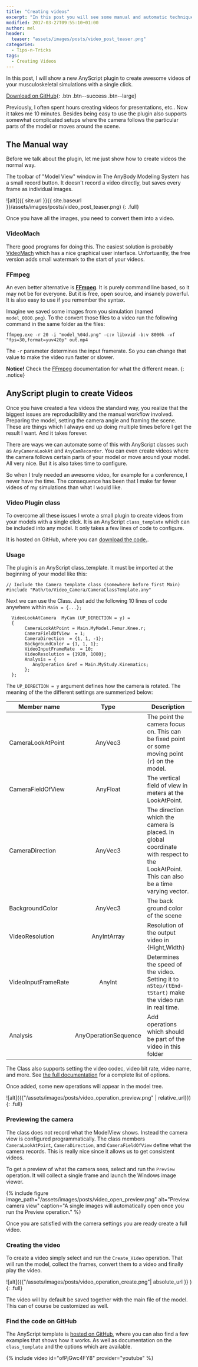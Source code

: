 ```yaml
---
title: "Creating videos"
excerpt: "In this post you will see some manual and automatic techniques to create awesome looking videos from your musculoskeletal models. "
modified: 2017-03-27T09:55:10+01:00
author: mel
header:
  teaser: "assets/images/posts/video_post_teaser.png"
categories:
  - Tips-n-Tricks
tags: 
  - Creating Videos
---
```


In this post, I will show a new AnyScript plugin to create awesome videos of your
musculoskeletal simulations with a single click.

[<i class="fa fa-download"></i> Download on GitHub](https://github.com/AnyBody/video-recorder){: .btn .btn--success .btn--large}

Previously, I often spent hours creating videos for presentations, etc.. Now it
takes me 10 minutes. Besides being easy to use the plugin also supports somewhat
complicated setups where the camera follows the particular parts of the model or
moves around the scene.

## The Manual way

Before we talk about the plugin, let me just show how to create videos the 
normal way.

The toolbar of "Model View" window in The AnyBody Modeling System has a small
record button. It doesn't record a video directly, but saves every frame as
individual images. 

![alt]({{ site.url }}{{ site.baseurl }}/assets/images/posts/video_post_teaser.png)
{: .full}

Once you have all the images, you need to convert them into a video. 

### VideoMach
There good programs for doing this. The easiest solution is probably
[VideoMach](http://gromada.com/videomach/) which has a nice graphical user
interface. Unfortuantly, the free version adds small watermark to the start of
your videos. 

### FFmpeg
An even better alternative is [**FFmpeg**](https://ffmpeg.org/). It is purely
command line based, so it may not be for everyone. But it is free, open source,
and insanely powerful. It is also easy to use if you remember the syntax.

Imagine we saved some images from you simulation (named `model_0000.png`). To the convert those files to a video run the following
command in the same folder as the files:

```
ffmpeg.exe -r 20 -i "model_%04d.png" -c:v libxvid -b:v 8000k -vf "fps=30,format=yuv420p" out.mp4
```

The `-r` parameter determines the input framerate. So you can change that value to make the
video run faster or slower.

**Notice!** Check the [FFmpeg](https://ffmpeg.org/ffmpeg.html) documentation for what the different mean.
{: .notice}


## AnyScript plugin to create Videos

Once you have created a few videos the standard way, you realize that the
biggest issues are reproducibility  and the manual workflow involved. Preparing
the model, setting the camera angle and framing the scene. These are things
which I always end up doing multiple times before I get the result I want. And
it takes forever.

There are ways we can automate some of this with AnyScript classes such as
`AnyCameraLookAt` and `AnyCamRecorder`. You can even  create videos where the
camera follows certain parts of your model or move around your model. All very
nice. But it is also takes time to configure.

So when I truly needed an awesome video, for example for a conference, I never have
the time. The consequence has been that I make far fewer videos of my simulations
than what I would like.

### Video Plugin class

To overcome all these issues I wrote a small plugin to create videos from your
models with a single click. It is an AnyScript `class_template` which can be
included into any model.  It only takes a few lines of code to configure.

It is hosted on GitHub, where you can [download the code.](https://github.com/AnyBody/video-recorder). 


### Usage

The plugin is an AnyScript class_template. It must be imported at the beginning of your model like this: 

```AnyScriptDoc
// Include the Camera template class (somewhere before first Main)
#include "Path/to/Video_Camera/CameraClassTemplate.any"
```

Next we can use the Class. Just add the following 10 lines of code anywhere within `Main = {...};`

```AnyScriptDoc
  VideoLookAtCamera  MyCam (UP_DIRECTION = y) = 
  {
       CameraLookAtPoint = Main.MyModel.Femur.Knee.r;  
       CameraFieldOfView  = 1;
       CameraDirection  = {1, 1, -1};
       BackgroundColor = {1, 1, 1};
       VideoInputFrameRate  = 10;
       VideoResolution = {1920, 1080};
       Analysis = {
          AnyOperation &ref = Main.MyStudy.Kinematics;
       };
  };
```

The `UP_DIRECTION = y` argument defines how the camera is rotated. The meaning of the the different settings are summerized below: 


| Member name        |     Type     | Description         |
| -------------------|:------------:|-------------------| 
|  CameraLookAtPoint |   AnyVec3    | The point the camera focus on. This can be fixed point or some moving point (`r`) on the model. |
|  CameraFieldOfView |   AnyFloat   | The vertical field of view in meters at the LookAtPoint. | 
|  CameraDirection   |     AnyVec3  |  The direction which the camera is placed. In global coordinate with respect to the LookAtPoint. This can also be a time varying vector. |
| BackgroundColor  | AnyVec3   | The back ground color of the scene | 
| VideoResolution |  AnyIntArray | Resolution of the output video in {Hight,Width}   |
| VideoInputFrameRate | AnyInt | Determines the speed of the video. Setting it to `nStep/(tEnd-tStart)` make the video run in real time. | 
| Analysis        | AnyOperationSequence | Add operations which should be part of the video in this folder | 



The Class also supports setting the video codec, video bit rate, video name, and more. See
[the full documentation](https://github.com/AnyBody/video-recorder/blob/master/readme.md)
for a complete list of options.

Once added, some new operations will appear in the model tree. 

![alt]({{"/assets/images/posts/video_operation_preview.png" | relative_url}})
{: .full}


### Previewing the camera

The class does not record what the ModelView shows. Instead the camera view is
configured programmatically. The class members `CameraLookAtPoint`,
`CameraDirection`, and `CameraFieldOfView` define what the camera records. This
is really nice since it allows us to get consistent videos.

To get a preview of what the camera sees, select and run the `Preview`
operation. It will collect a single frame and launch the Windows image viewer.

{% include figure image_path="/assets/images/posts/video_open_preview.png" alt="Preview camera view" caption="A single images will automatically open once you run the Preview operation." %}


Once you are satisfied with the camera settings you are ready create a full video.


### Creating the video

To create a video simply select and run the `Create_Video` operation. That will
run the model, collect the frames, convert them to a video and finally play the
video.

![alt]({{"/assets/images/posts/video_operation_create.png"| absolute_url }} )
{: .full}

The video will by default be saved together with the main file of the model.
This can of course be customized as well.

### Find the code on GitHub

The AnyScript template is [hosted on GitHub](https://github.com/AnyBody/video-recorder),
where you can also find a few examples that shows how it works. As well as documentation on the
`class_template` and the options which are available.

{% include video id="ofPjGwc4FY8" provider="youtube" %}
